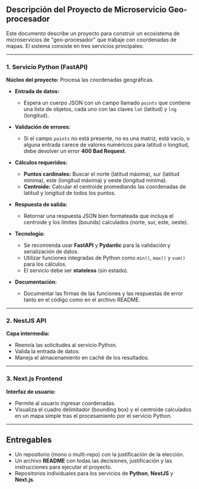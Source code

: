 ## Descripción del Proyecto de Microservicio Geo-procesador

Este documento describe un proyecto para construir un ecosistema de microservicios de "geo-procesador" que trabaje con coordenadas de mapas. El sistema consiste en tres servicios principales:

---

### 1. Servicio Python (FastAPI)

**Núcleo del proyecto:** Procesa las coordenadas geográficas.

- **Entrada de datos:**
  - Espera un cuerpo JSON con un campo llamado `points` que contiene una lista de objetos, cada uno con las claves `lat` (latitud) y `lng` (longitud).

- **Validación de errores:**
  - Si el campo `points` no está presente, no es una matriz, está vacío, o alguna entrada carece de valores numéricos para latitud o longitud, debe devolver un error **400 Bad Request**.

- **Cálculos requeridos:**
  - **Puntos cardinales:** Buscar el norte (latitud máxima), sur (latitud mínima), este (longitud máxima) y oeste (longitud mínima).
  - **Centroide:** Calcular el centroide promediando las coordenadas de latitud y longitud de todos los puntos.

- **Respuesta de salida:**
  - Retornar una respuesta JSON bien formateada que incluya el centroide y los límites (bounds) calculados (norte, sur, este, oeste).

- **Tecnología:**
  - Se recomienda usar **FastAPI** y **Pydantic** para la validación y serialización de datos.
  - Utilizar funciones integradas de Python como `min()`, `max()` y `sum()` para los cálculos.
  - El servicio debe ser **stateless** (sin estado).

- **Documentación:**
  - Documentar las firmas de las funciones y las respuestas de error tanto en el código como en el archivo README.

---

### 2. NestJS API

**Capa intermedia:**
- Reenvía las solicitudes al servicio Python.
- Valida la entrada de datos.
- Maneja el almacenamiento en caché de los resultados.

---

### 3. Next.js Frontend

**Interfaz de usuario:**
- Permite al usuario ingresar coordenadas.
- Visualiza el cuadro delimitador (bounding box) y el centroide calculados en un mapa simple tras el procesamiento por el servicio Python.

---

## Entregables

- Un repositorio (mono o multi-repo) con la justificación de la elección.
- Un archivo **README** con todas las decisiones, justificación y las instrucciones para ejecutar el proyecto.
- Repositorios individuales para los servicios de **Python**, **NestJS** y **Next.js**.

